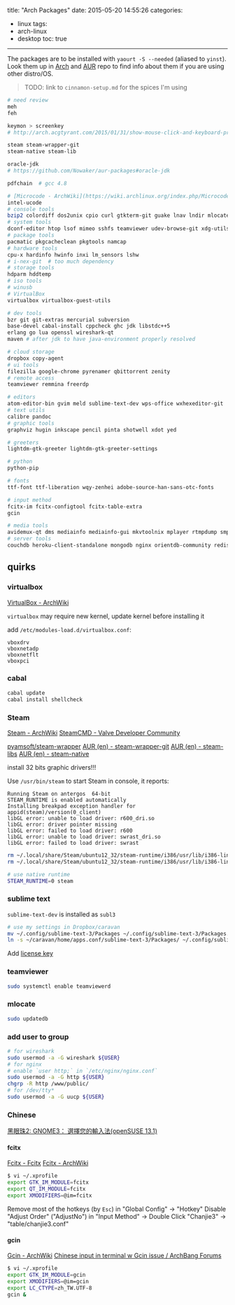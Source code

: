 title: "Arch Packages"
date: 2015-05-20 14:55:26
categories:
- linux
tags:
- arch-linux
- desktop
toc: true
---

The packages are to be installed with `yaourt -S --needed` (aliased to `yinst`).
Look them up in [Arch](https://www.archlinux.org/packages/) and [AUR](https://aur.archlinux.org/packages/) repo to find info about them if you are using other distro/OS.

> TODO: link to `cinnamon-setup.md` for the spices I'm using

``` sh
# need review
meh
feh

keymon > screenkey
# http://arch.acgtyrant.com/2015/01/31/show-mouse-click-and-keyboard-press/

steam steam-wrapper-git
steam-native steam-lib

oracle-jdk
# https://github.com/Nowaker/aur-packages#oracle-jdk

pdfchain  # gcc 4.8
```

```sh
# [Microcode - ArchWiki](https://wiki.archlinux.org/index.php/Microcode)
intel-ucode
# console tools
bzip2 colordiff dos2unix cpio curl gtkterm-git guake lnav lndir mlocate roxterm tmux tree unrar unzip zip zsh
# system tools
dconf-editor htop lsof mimeo sshfs teamviewer udev-browse-git xdg-utils xsel
# package tools
pacmatic pkgcacheclean pkgtools namcap
# hardware tools
cpu-x hardinfo hwinfo inxi lm_sensors lshw
# i-nex-git  # too much dependency
# storage tools
hdparm hddtemp
# iso tools
# winusb
# VirtualBox
virtualbox virtualbox-guest-utils

# dev tools
bzr git git-extras mercurial subversion
base-devel cabal-install cppcheck ghc jdk libstdc++5 
erlang go lua openssl wireshark-qt
maven # after jdk to have java-environment properly resolved

# cloud storage
dropbox copy-agent
# ui tools
filezilla google-chrome pyrenamer qbittorrent zenity
# remote access
teamviewer remmina freerdp

# editors
atom-editor-bin gvim meld sublime-text-dev wps-office wxhexeditor-git
# text utils
calibre pandoc
# graphic tools
graphviz hugin inkscape pencil pinta shotwell xdot yed

# greeters
lightdm-gtk-greeter lightdm-gtk-greeter-settings

# python
python-pip

# fonts
ttf-font ttf-liberation wqy-zenhei adobe-source-han-sans-otc-fonts

# input method
fcitx-im fcitx-configtool fcitx-table-extra 
gcin

# media tools
avidemux-qt dms mediainfo mediainfo-gui mkvtoolnix mplayer rtmpdump smplayer subtitleeditor
# server tools
couchdb heroku-client-standalone mongodb nginx orientdb-community redis robomongo samba
```

## quirks

### virtualbox

[VirtualBox - ArchWiki](https://wiki.archlinux.org/index.php/VirtualBox)

`virtualbox` may require new kernel, update kernel before installing it

add `/etc/modules-load.d/virtualbox.conf`:

```
vboxdrv
vboxnetadp
vboxnetflt
vboxpci
```

### cabal

```sh
cabal update
cabal install shellcheck
```

### Steam

[Steam - ArchWiki](https://wiki.archlinux.org/index.php/Steam)
[SteamCMD - Valve Developer Community](https://developer.valvesoftware.com/wiki/SteamCMD)

[pyamsoft/steam-wrapper](https://github.com/pyamsoft/steam-wrapper)
[AUR (en) - steam-wrapper-git](https://aur.archlinux.org/packages/steam-wrapper-git/)
[AUR (en) - steam-libs](https://aur.archlinux.org/packages/steam-libs/)
[AUR (en) - steam-native](https://aur.archlinux.org/packages/steam-native/)

install 32 bits graphic drivers!!!

Use `/usr/bin/steam` to start Steam in console, it reports:

```
Running Steam on antergos  64-bit
STEAM_RUNTIME is enabled automatically
Installing breakpad exception handler for appid(steam)/version(0_client)
libGL error: unable to load driver: r600_dri.so
libGL error: driver pointer missing
libGL error: failed to load driver: r600
libGL error: unable to load driver: swrast_dri.so
libGL error: failed to load driver: swrast
```

```sh
rm ~/.local/share/Steam/ubuntu12_32/steam-runtime/i386/usr/lib/i386-linux-gnu/libstdc++.so.6
rm ~/.local/share/Steam/ubuntu12_32/steam-runtime/i386/usr/lib/i386-linux-gnu/libgcc_s.so.1
```

```sh
# use native runtime
STEAM_RUNTIME=0 steam
```

### sublime text

`sublime-text-dev` is installed as `subl3`

```sh
# use my settings in Dropbox/caravan
mv ~/.config/sublime-text-3/Packages ~/.config/sublime-text-3/Packages.bak
ln -s ~/caravan/home/apps.conf/sublime-text-3/Packages/ ~/.config/sublime-text-3/Packages
```

Add [license key](https://mail.google.com/mail/ca/u/0/#apps/sublime+key/14490727c2159976)

### teamviewer

```sh
sudo systemctl enable teamviewerd
```

### mlocate 

```sh
sudo updatedb
```

### add user to group

```sh
# for wireshark
sudo usermod -a -G wireshark ${USER}
# for nginx
# enable `user http;` in `/etc/nginx/nginx.conf`
sudo usermod -a -G http ${USER}
chgrp -R http /www/public/
# for /dev/tty*
sudo usermod -a -G uucp ${USER}
```

### Chinese

[黑眼珠2: GNOME3： 選擇您的輸入法(openSUSE 13.1)](http://swyear.blogspot.hk/2013/12/gnome3-opensuse-131.html)

#### fcitx

[Fcitx - Fcitx](https://fcitx-im.org/wiki/Fcitx)
[Fcitx - ArchWiki](https://wiki.archlinux.org/index.php/Fcitx)

```sh
$ vi ~/.xprofile
export GTK_IM_MODULE=fcitx
export QT_IM_MODULE=fcitx
export XMODIFIERS=@im=fcitx
```

Remove most of the hotkeys (by `Esc`) in "Global Config" -> "Hotkey"
Disable "Adjust Order" ("AdjustNo") in "Input Method" -> Double Click "Chanjie3" -> "table/chanjie3.conf"

#### gcin

[Gcin - ArchWiki](https://wiki.archlinux.org/index.php/Gcin)
[Chinese input in terminal w Gcin issue / ArchBang Forums](http://bbs.archbang.org/viewtopic.php?id=457)

```sh
$ vi ~/.xprofile
export GTK_IM_MODULE=gcin
export XMODIFIERS=@im=gcin
export LC_CTYPE=zh_TW.UTF-8
gcin &
```
